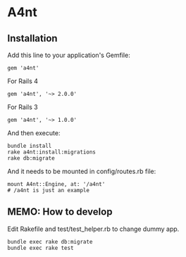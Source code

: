 # A4nt

## Installation

Add this line to your application's Gemfile:

    gem 'a4nt'

For Rails 4

    gem 'a4nt', '~> 2.0.0'

For Rails 3

    gem 'a4nt', '~> 1.0.0'

And then execute:

    bundle install
    rake a4nt:install:migrations
    rake db:migrate

And it needs to be mounted in config/routes.rb file:

    mount A4nt::Engine, at: '/a4nt'
    # /a4nt is just an example

## MEMO: How to develop

Edit Rakefile and test/test_helper.rb to change dummy app.

    bundle exec rake db:migrate
    bundle exec rake test

